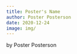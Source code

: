 ```yaml
---
title: Poster's Name
author: Poster Posterson
date: 2020-12-24
image: img/
---
```


by Poster Posterson
